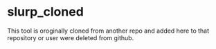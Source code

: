 # slurp_cloned

This tool is oroginally cloned from another repo and added here to that repository or user were deleted from github.
